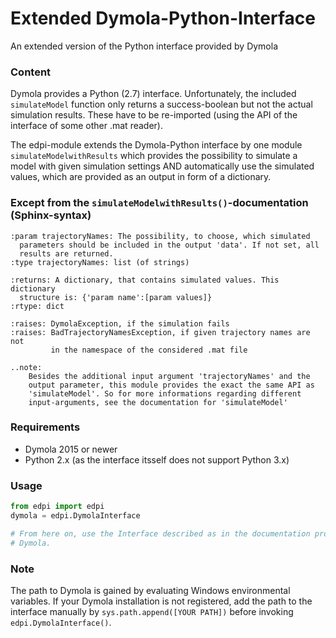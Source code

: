 # Extended Dymola-Python-Interface
An extended version of the Python interface provided by Dymola

### Content
Dymola provides a Python (2.7) interface. Unfortunately, the included `simulateModel` function only returns a success-boolean but not the actual simulation results. These have to be re-imported (using the API of the interface of some other .mat reader). 

The edpi-module extends the Dymola-Python interface by one module `simulateModelwithResults` which provides the possibility to simulate a model with given simulation settings AND automatically use the simulated values, which are provided as an output in form of a dictionary. 

### Except from the `simulateModelwithResults()`-documentation (Sphinx-syntax)
````Sphinx
:param trajectoryNames: The possibility, to choose, which simulated
  parameters should be included in the output 'data'. If not set, all
  results are returned.
:type trajectoryNames: list (of strings)

:returns: A dictionary, that contains simulated values. This dictionary
  structure is: {'param name':[param values]}
:rtype: dict

:raises: DymolaException, if the simulation fails
:raises: BadTrajectoryNamesException, if given trajectory names are not
		 in the namespace of the considered .mat file

..note: 
    Besides the additional input argument 'trajectoryNames' and the
    output parameter, this module provides the exact the same API as
    'simulateModel'. So for more informations regarding different
    input-arguments, see the documentation for 'simulateModel'
````
### Requirements
- Dymola 2015 or newer
- Python 2.x (as the interface itsself does not support Python 3.x)

### Usage
```` Python
from edpi import edpi
dymola = edpi.DymolaInterface

# From here on, use the Interface described as in the documentation provided by
# Dymola.
````

### Note
The path to Dymola is gained by evaluating Windows environmental variables. If 
your Dymola installation is not registered, add the path to the interface 
manually by `sys.path.append([YOUR PATH])` before invoking `edpi.DymolaInterface()`.
